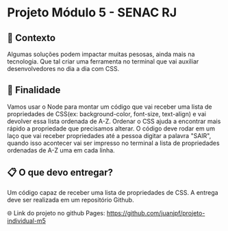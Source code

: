 # Projeto Módulo 5 - SENAC RJ


## 📌 Contexto

Algumas soluções podem impactar muitas pesosas, ainda mais na tecnologia. Que tal criar uma ferramenta no terminal que vai auxiliar desenvolvedores no dia a dia com CSS.

## 🚀 Finalidade

Vamos usar o Node para montar um código que vai receber uma lista de propriedades de CSS(ex: background-color, font-size, text-align) e vai devolver essa lista ordenada de A-Z. Ordenar o CSS ajuda a encontrar mais rápido a propriedade que precisamos alterar.
O código deve rodar em um laço que vai receber propriedades até a pessoa digitar a palavra "SAIR", quando isso acontecer vai ser impresso no terminal a lista de propriedades ordenadas de A-Z uma em cada linha.

## 📋 O que devo entregar? 

Um código capaz de receber uma lista de propriedades de CSS. A entrega deve ser realizada em um repositório Github.


🌐 Link do projeto no github Pages: https://github.com/juanjpf/projeto-individual-m5
